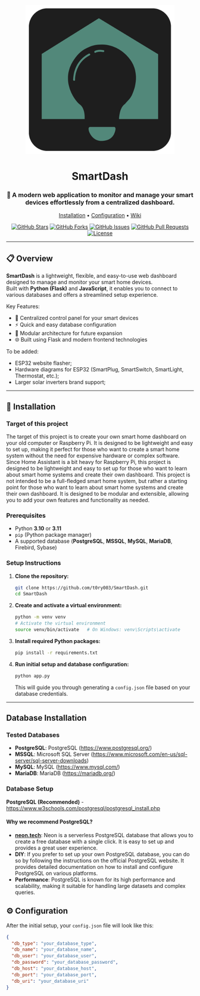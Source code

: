<div align="center">
  <img src="static/images/0.5x/Artboard%201@0.5x.png" alt="SmartDash" width="400">
</div>

<h1 align="center">SmartDash</h1>

<div align="center">
  <h3 align="center">📡 A modern web application to monitor and manage your smart devices effortlessly from a centralized dashboard.</h3>
  <p align="center">
    <a href="#installation">Installation</a> •
    <a href="#configuration">Configuration</a> •
    <a href="https://github.com/t0ry003/SmartDash/wiki">Wiki</a>
  </p>

[![GitHub Stars](https://img.shields.io/github/stars/t0ry003/SmartDash.svg)](https://github.com/t0ry003/SmartDash/stargazers)
[![GitHub Forks](https://img.shields.io/github/forks/t0ry003/SmartDash.svg)](https://github.com/t0ry003/SmartDash/network/members)
[![GitHub Issues](https://img.shields.io/github/issues/t0ry003/SmartDash.svg)](https://github.com/t0ry003/SmartDash/issues)
[![GitHub Pull Requests](https://img.shields.io/github/issues-pr/t0ry003/SmartDash.svg)](https://github.com/t0ry003/SmartDash/pulls)
[![License](https://img.shields.io/github/license/t0ry003/SmartDash.svg)](https://github.com/t0ry003/SmartDash/blob/main/LICENSE)
</div>

---

## 📋 Overview

**SmartDash** is a lightweight, flexible, and easy-to-use web dashboard designed to manage and monitor your smart home
devices.  
Built with **Python (Flask)** and **JavaScript**, it enables you to connect to various databases and offers a
streamlined setup experience.

Key Features:

- 📱 Centralized control panel for your smart devices
- ⚡ Quick and easy database configuration
- 🧩 Modular architecture for future expansion
- 🌐 Built using Flask and modern frontend technologies

To be added:

- ESP32 website flasher;
- Hardware diagrams for ESP32 (SmartPlug, SmartSwitch, SmartLight, Thermostat, etc.);
- Larger solar inverters brand support;

---

## 🚀 Installation

### Target of this project

The target of this project is to create your own smart home dashboard on your old computer or Raspberry Pi. It is
designed to be lightweight and easy to set up, making it perfect for those who want to create a smart home system
without the need for expensive hardware or complex software. Since Home Assistant is a bit heavy for Raspberry Pi, this
project is designed to be lightweight and easy to set up for those who want to learn about smart home systems and create
their own dashboard. This project is not intended to be a full-fledged smart home system, but rather a starting point
for those who want to learn about smart home systems and create their own dashboard. It is designed to be modular and
extensible, allowing you to add your own features and functionality as needed.

### Prerequisites

- Python **3.10** or **3.11**
- `pip` (Python package manager)
- A supported database (**PostgreSQL**, **MSSQL**, **MySQL**, **MariaDB**, Firebird, Sybase)

### Setup Instructions

1. **Clone the repository:**
    ```bash
    git clone https://github.com/t0ry003/SmartDash.git
    cd SmartDash
    ```

2. **Create and activate a virtual environment:**
    ```bash
    python -m venv venv
    # Activate the virtual environment
    source venv/bin/activate   # On Windows: venv\Scripts\activate
    ```

3. **Install required Python packages:**
    ```bash
    pip install -r requirements.txt
    ```

4. **Run initial setup and database configuration:**
    ```bash
    python app.py
    ```
   This will guide you through generating a `config.json` file based on your database credentials.

---

## Database Installation

### Tested Databases

- **PostgreSQL**: PostgreSQL (https://www.postgresql.org/)
- **MSSQL**: Microsoft SQL Server (https://www.microsoft.com/en-us/sql-server/sql-server-downloads)
- **MySQL**: MySQL (https://www.mysql.com/)
- **MariaDB**: MariaDB (https://mariadb.org/)

### Database Setup

**PostgreSQL (Recommended)** - https://www.w3schools.com/postgresql/postgresql_install.php

#### Why we recommend PostgreSQL?

- **[neon.tech](https://neon.tech/)**: Neon is a serverless PostgreSQL database that allows you to create a free
  database with a single click. It is easy to set up and provides a great user experience.
- **DIY**: If you prefer to set up your own PostgreSQL database, you can do so by following the instructions on the
  official PostgreSQL website. It provides detailed documentation on how to install and configure PostgreSQL on various
  platforms.
- **Performance**: PostgreSQL is known for its high performance and scalability, making it suitable for handling large
  datasets and complex queries.

## ⚙️ Configuration

After the initial setup, your `config.json` file will look like this:

```json
{
  "db_type": "your_database_type",
  "db_name": "your_database_name",
  "db_user": "your_database_user",
  "db_password": "your_database_password",
  "db_host": "your_database_host",
  "db_port": "your_database_port",
  "db_uri": "your_database_uri"
}
